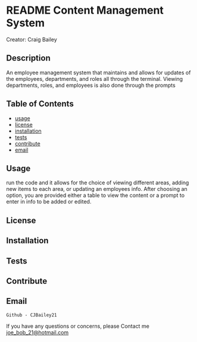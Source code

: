 # README Content Management System

  Creator: Craig Bailey

  ## Description

  An employee management system that maintains and allows for updates of the employees, departments, and roles all through the terminal. Viewing departments, roles, and employees is also done through the prompts

  ## Table of Contents

  - [usage](#usage)
  - [license](#license)
  - [installation](#installation)
  - [tests](#tests)
  - [contribute](#contribute)
  - [email](#email)

  ## Usage

  run the code and it allows for the choice of viewing different areas, adding new items to each area, or updating an employees info. After choosing an option, you are provided either a table to view the content or a prompt to enter in info to be added or edited.

  ## License



  ## Installation

  

  ## Tests

  

  ## Contribute

  

  ## Email
    Github - CJBailey21
  If you have any questions or concerns, please Contact me joe_bob_21@hotmail.com
